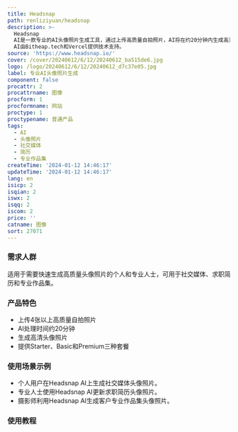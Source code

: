 ```yaml
---
title: Headsnap
path: renliziyuan/headsnap
description: >-
  Headsnap
  AI是一款专业的AI头像照片生成工具，通过上传高质量自拍照片，AI将在约20分钟内生成高清头像照片，适用于社交资料、简历和专业作品集。产品定价分为Starter、Basic和Premium三个套餐，满足个人和专业人士的不同需求。Headsnap
  AI由Bitheap.tech和Vercel提供技术支持。
source: 'https://www.headsnap.io/'
cover: /cover/20240612/6/12/20240612_ba515de6.jpg
logo: /logo/20240612/6/12/20240612_d7c37e05.jpg
label: 专业AI头像照片生成
component: false
procattr: 2
procattrname: 图像
procform: 1
procformname: 网站
proctype: 1
proctypename: 普通产品
tags:
  - AI
  - 头像照片
  - 社交媒体
  - 简历
  - 专业作品集
createTime: '2024-01-12 14:46:17'
updateTime: '2024-01-12 14:46:17'
lang: en
isicp: 2
isqian: 2
iswx: 2
isqq: 2
iscom: 2
price: ''
catname: 图像
sort: 27071
---
```




### 需求人群
适用于需要快速生成高质量头像照片的个人和专业人士，可用于社交媒体、求职简历和专业作品集。

### 产品特色
- 上传4张以上高质量自拍照片
- AI处理时间约20分钟
- 生成高清头像照片
- 提供Starter、Basic和Premium三种套餐

### 使用场景示例
- 个人用户在Headsnap AI上生成社交媒体头像照片。
- 专业人士使用Headsnap AI更新求职简历头像照片。
- 摄影师利用Headsnap AI生成客户专业作品集头像照片。

### 使用教程


  
